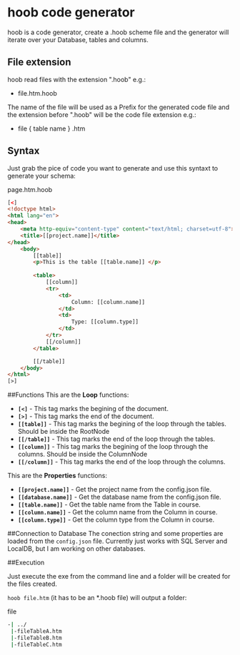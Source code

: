 # hoob code generator
hoob is a code generator, create a .hoob scheme file and the generator will iterate over your Database, tables and columns.

## File extension
hoob read files with the extension ".hoob" e.g.:
 - file.htm.hoob
 
The name of the file will be used as a Prefix for the generated code file and the extension before ".hoob" will be the code file extension e.g.:

 - file { table name } .htm
  
 
## Syntax

Just grab the pice of code you want to generate and use this syntaxt to generate your schema:

page.htm.hoob

```aspx
[<]
<!doctype html>
<html lang="en">
<head>
	<meta http-equiv="content-type" content="text/html; charset=utf-8">
	<title>[[project.name]]</title>
</head>
	<body>
		[[table]]
		<p>This is the table [[table.name]] </p>
		
		<table>
			[[column]]
			<tr>
				<td>
					Column: [[column.name]]
				</td>
				<td>
					Type: [[column.type]]
				</td>
			</tr>
			[[/column]]
		</table>

		[[/table]]
	</body>
</html>
[>]
```

##Functions
This are the **Loop** functions:
 *   **`[<]`** - This tag marks the begining of the document.
 *   **`[>]`** - This tag marks the end of the document.
 *   **`[[table]]`** - This tag marks the begining of the loop through the tables. Should be inside the RootNode
 *   **`[[/table]]`** - This tag marks the end of the loop through the tables.
 *   **`[[column]]`** - This tag marks the begining of the loop through the columns. Should be inside the ColumnNode
 *   **`[[/column]]`** - This tag marks the end of the loop through the columns.
 

This are the **Properties** functions:
 * **`[[project.name]]`** - Get the project name from the config.json file.
 * **`[[database.name]]`** - Get the database name from the config.json file. 
 * **`[[table.name]]`** - Get the table name from the Table in course.
 * **`[[column.name]]`** - Get the column name from the Column in course.
 * **`[[column.type]]`** - Get the column type from the Column in course.

##Connection to Database
The conection string and some properties are loaded from the `config.json` file. Currently just works with SQL Server and LocalDB, but I am working on other databases.

##Execution


Just execute the exe from the command line and a folder will be created for the files created.

`hoob file.htm` (it has to be an *.hoob file) will output a folder:

file
```bash
-| ../ 
 |-fileTableA.htm
 |-fileTableB.htm
 |-fileTableC.htm
```

